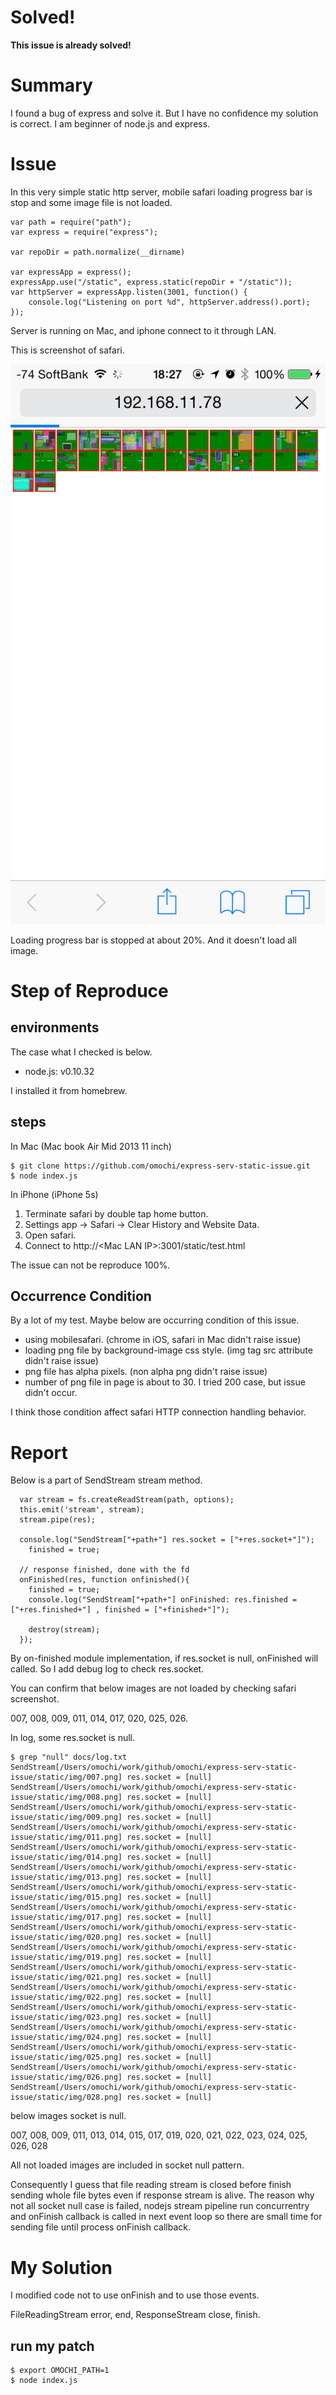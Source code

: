 # Solved!

**This issue is already solved!**

# Summary

I found a bug of express and solve it.
But I have no confidence my solution is correct.
I am beginner of node.js and express.

# Issue

In this very simple static http server,
mobile safari loading progress bar is stop and some image file is not loaded.

~~~
var path = require("path");
var express = require("express");

var repoDir = path.normalize(__dirname)

var expressApp = express();
expressApp.use("/static", express.static(repoDir + "/static"));
var httpServer = expressApp.listen(3001, function() {
	console.log("Listening on port %d", httpServer.address().port);
});
~~~

Server is running on Mac, and iphone connect to it through LAN.

This is screenshot of safari.

![screenshot](https://raw.githubusercontent.com/omochi/express-serv-static-issue/master/docs/mobilesafari.png)

Loading progress bar is stopped at about 20%.
And it doesn't load all image.

# Step of Reproduce 

## environments

The case what I checked is below.

- node.js: v0.10.32

I installed it from homebrew.

## steps

In Mac (Mac book Air Mid 2013 11 inch)

~~~
$ git clone https://github.com/omochi/express-serv-static-issue.git
$ node index.js
~~~

In iPhone (iPhone 5s)

1. Terminate safari by double tap home button.
2. Settings app -> Safari -> Clear History and Website Data.
3. Open safari.
4. Connect to http://\<Mac LAN IP\>:3001/static/test.html

The issue can not be reproduce 100%.

## Occurrence Condition

By a lot of my test.
Maybe below are occurring condition of this issue.

- using mobilesafari. (chrome in iOS, safari in Mac didn't raise issue)
- loading png file by background-image css style. (img tag src attribute didn't raise issue)
- png file has alpha pixels. (non alpha png didn't raise issue)
- number of png file in page is about to 30. I tried 200 case, but issue didn't occur.

I think those condition affect safari HTTP connection handling behavior.

# Report

Below is a part of SendStream stream method.

~~~
  var stream = fs.createReadStream(path, options);
  this.emit('stream', stream);
  stream.pipe(res);

  console.log("SendStream["+path+"] res.socket = ["+res.socket+"]");
    finished = true;

  // response finished, done with the fd
  onFinished(res, function onfinished(){
  	finished = true;
  	console.log("SendStream["+path+"] onFinished: res.finished = ["+res.finished+"] , finished = ["+finished+"]");

    destroy(stream);
  });
~~~

By on-finished module implementation, if res.socket is null, onFinished will called.
So I add debug log to check res.socket.

You can confirm that below images are not loaded by checking safari screenshot.

007, 008, 009, 011, 014, 017, 020, 025, 026.

In log, some res.socket is null.

~~~
$ grep "null" docs/log.txt 
SendStream[/Users/omochi/work/github/omochi/express-serv-static-issue/static/img/007.png] res.socket = [null]
SendStream[/Users/omochi/work/github/omochi/express-serv-static-issue/static/img/008.png] res.socket = [null]
SendStream[/Users/omochi/work/github/omochi/express-serv-static-issue/static/img/009.png] res.socket = [null]
SendStream[/Users/omochi/work/github/omochi/express-serv-static-issue/static/img/011.png] res.socket = [null]
SendStream[/Users/omochi/work/github/omochi/express-serv-static-issue/static/img/014.png] res.socket = [null]
SendStream[/Users/omochi/work/github/omochi/express-serv-static-issue/static/img/013.png] res.socket = [null]
SendStream[/Users/omochi/work/github/omochi/express-serv-static-issue/static/img/015.png] res.socket = [null]
SendStream[/Users/omochi/work/github/omochi/express-serv-static-issue/static/img/017.png] res.socket = [null]
SendStream[/Users/omochi/work/github/omochi/express-serv-static-issue/static/img/020.png] res.socket = [null]
SendStream[/Users/omochi/work/github/omochi/express-serv-static-issue/static/img/019.png] res.socket = [null]
SendStream[/Users/omochi/work/github/omochi/express-serv-static-issue/static/img/021.png] res.socket = [null]
SendStream[/Users/omochi/work/github/omochi/express-serv-static-issue/static/img/022.png] res.socket = [null]
SendStream[/Users/omochi/work/github/omochi/express-serv-static-issue/static/img/023.png] res.socket = [null]
SendStream[/Users/omochi/work/github/omochi/express-serv-static-issue/static/img/024.png] res.socket = [null]
SendStream[/Users/omochi/work/github/omochi/express-serv-static-issue/static/img/025.png] res.socket = [null]
SendStream[/Users/omochi/work/github/omochi/express-serv-static-issue/static/img/026.png] res.socket = [null]
SendStream[/Users/omochi/work/github/omochi/express-serv-static-issue/static/img/028.png] res.socket = [null]
~~~

below images socket is null.

007, 008, 009, 011, 013, 014, 015, 017, 019, 020, 021, 022, 023, 024, 025, 026, 028

All not loaded images are included in socket null pattern.

Consequently I guess that file reading stream is closed before finish sending whole file bytes even if response stream is alive.
The reason why not all socket null case is failed,
nodejs stream pipeline run concurrentry and onFinish callback is called in next event loop so there are small time for sending file until process onFinish callback.


# My Solution

I modified code not to use onFinish and to use those events.

FileReadingStream error, end, ResponseStream close, finish.

## run my patch

~~~
$ export OMOCHI_PATH=1
$ node index.js
~~~
